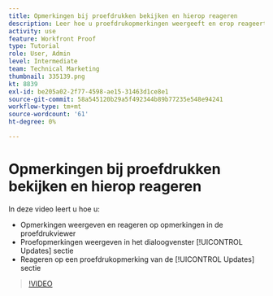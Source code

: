 ```yaml
---
title: Opmerkingen bij proefdrukken bekijken en hierop reageren
description: Leer hoe u proefdrukopmerkingen weergeeft en erop reageert vanuit de proefdrukviewer en vanuit de [!UICONTROL Updates] deel van [!DNL  Workfront].
activity: use
feature: Workfront Proof
type: Tutorial
role: User, Admin
level: Intermediate
team: Technical Marketing
thumbnail: 335139.png
kt: 8839
exl-id: be205a02-2f77-4598-ae15-31463d1ce8e1
source-git-commit: 58a545120b29a5f492344b89b77235e548e94241
workflow-type: tm+mt
source-wordcount: '61'
ht-degree: 0%

---
```


# Opmerkingen bij proefdrukken bekijken en hierop reageren

In deze video leert u hoe u:

* Opmerkingen weergeven en reageren op opmerkingen in de proefdrukviewer
* Proefopmerkingen weergeven in het dialoogvenster [!UICONTROL Updates] sectie
* Reageren op een proefdrukopmerking van de [!UICONTROL Updates] sectie

>[!VIDEO](https://video.tv.adobe.com/v/335139/?quality=12)
